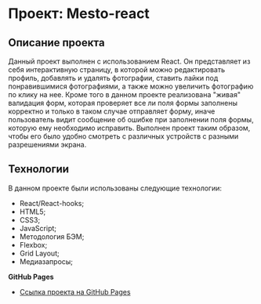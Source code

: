 # Проект: Mesto-react

## Описание проекта

Данный проект выполнен с использованием React. Он представляет из себя интерактивную страницу, в которой можно редактировать профиль, добавлять и удалять фотографии, ставить лайки под понравившимися фотографиями, а также можно увеличить фотографию по клику на нее. Кроме того в данном проекте реализована "живая" валидация форм, которая проверяет все ли поля формы заполнены корректно и только в таком случае отправляет форму, иначе пользователь видит сообщение об ошибке при заполнении поля формы, которую ему необходимо исправить. Выполнен проект таким образом, чтобы его было удобно смотреть с различных устройств с разными разрешениями экрана.

## Технологии

В данном проекте были использованы следующие технологии:

* React/React-hooks;
* HTML5;
* CSS3;
* JavaScript;
* Методология БЭМ;
* Flexbox;
* Grid Layout;
* Медиазапросы;

**GitHub Pages**

* [Ссылка проекта на GitHub Pages](https://danilhas.github.io/mesto-react/)
